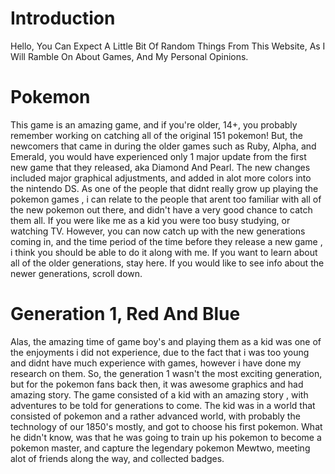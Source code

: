 # Introduction
 Hello, You Can Expect A Little Bit Of Random Things From This Website, As I Will Ramble On About Games, And My Personal Opinions.

# Pokemon
 This game is an amazing game, and if you're older, 14+,  you probably remember working on catching all of the original 151 pokemon! But, the newcomers that came in during the older games such as Ruby, Alpha, and Emerald, you would have experienced only 1 major update from the first new game that they released, aka Diamond And Pearl. The new changes included major graphical adjustments, and added in alot more colors into the nintendo DS. As one of the people that didnt really grow up playing the pokemon games , i can relate to  the people that arent too familiar with all of the new pokemon out there, and didn't have a very good chance to catch them all. If you were like me as a kid you were too busy studying, or watching TV. However, you can now catch up with the new generations coming in, and the time period of the time before they release a new game , i think you should be able to do it along with me. If you want to learn about all of the older generations, stay here. If you would like to see info about the newer generations, scroll down.

# Generation 1, Red And Blue
Alas, the amazing time of game boy's and playing them as a kid was one of the enjoyments i did not experience, due to the fact that i was too young and didnt have much experience with games, however i have done my research on them. So, the generation 1 wasn't the most exciting generation, but for the pokemon fans back then, it was awesome graphics and had amazing story. The game consisted of a kid with an amazing story , with adventures to be told for generations to come. The kid was in a world that consisted of pokemon and a rather advanced world, with probably the technology of our 1850's mostly, and got to choose his first pokemon. What he didn't know, was that he was going to train up his pokemon to become a pokemon master, and capture the legendary pokemon Mewtwo, meeting alot of friends along the way, and collected badges.
